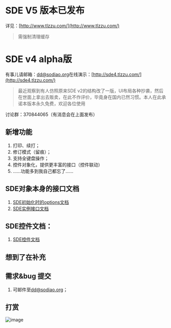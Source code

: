 # SDE V5 版本已发布

详见：[http://www.tlzzu.com/](http://www.tlzzu.com/)

> 需强制清理缓存

# SDE v4 alpha版

有事儿请邮箱：[dd@sodiao.org](mailto://dd@sodiao.org)在线演示：[http://sde4.tlzzu.com/](http://sde4.tlzzu.com/)

> 最近观察到有人仿照原来SDE v2的结构改了一版，UI布局各种抄袭，然后在世面上拿出去贩卖，在此不作评价，毕竟身在国内已然习惯。本人在此承诺本版本永久免费，欢迎各位使用

讨论群：370844065（有消息会在上面发布）

## 新增功能

1. 打印、续打；
2. 修订模式（留痕）；
3. 支持全键盘操作；
4. 控件对象化，提供更丰富的接口（控件联动）
5. ……功能多到我自己都忘了……

## SDE对象本身的接口文档

1. [SDE初始化时的options文档](./doc/sde.options.md)
2. [SDE实例接口文档](./doc/sde.api.md)

## SDE控件文档：

1. [SDE控件文档](./doc/sde.ctrl.api.md)

## 想到了在补充

## 需求&bug 提交

1.  可邮件至[dd@sodiao.org](mailto://dd@sodiao.org/)；

## 打赏

![image](data/img/ds.png)

